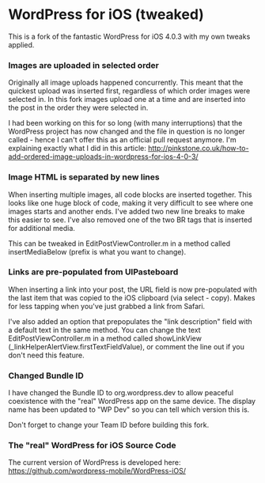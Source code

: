 # WordPress for iOS (tweaked)

This is a fork of the fantastic WordPress for iOS 4.0.3 with my own tweaks applied. 


### Images are uploaded in selected order

Originally all image uploads happened concurrently. This meant that the quickest upload was inserted first, regardless of which order images were selected in. In this fork images upload one at a time and are inserted into the post in the order they were selected in.

I had been working on this for so long (with many interruptions) that the WordPress project has now changed and the file in question is no longer called - hence I can't offer this as an official pull request anymore. I'm explaining exactly what I did in this article: http://pinkstone.co.uk/how-to-add-ordered-image-uploads-in-wordpress-for-ios-4-0-3/


### Image HTML is separated by new lines

When inserting multiple images, all code blocks are inserted together. This looks like one huge block of code, making it very difficult to see where one images starts and another ends. I've added two new line breaks to make this easier to see. I've also removed one of the two BR tags that is inserted for additional media.

This can be tweaked in EditPostViewController.m in a method called insertMediaBelow (prefix is what you want to change).


### Links are pre-populated from UIPasteboard

When inserting a link into your post, the URL field is now pre-populated with the last item that was copied to the iOS clipboard (via select - copy). Makes for less tapping when you've just grabbed a link from Safari.

I've also added an option that prepopulates the "link description" field with a default text in the same method. You can change the text EditPostViewController.m in a method called showLinkView (_linkHelperAlertView.firstTextFieldValue), or comment the line out if you don't need this feature.


### Changed Bundle ID

I have changed the Bundle ID to org.wordpress.dev to allow peaceful coexistence with the "real" WordPress app on the same device. The display name has been updated to "WP Dev" so you can tell which version this is.

Don't forget to change your Team ID before building this fork.


### The "real" WordPress for iOS Source Code

The current version of WordPress is developed here: https://github.com/wordpress-mobile/WordPress-iOS/

